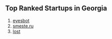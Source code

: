 ## Top Ranked Startups in Georgia

1. [eyesbot](http://www.startupranking.com/eyesbot)
2. [smeste.ru](http://www.startupranking.com/smeste-ru)
3. [lost](http://www.startupranking.com/lost)

